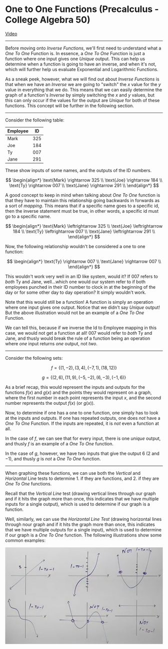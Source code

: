 # One to One Functions (Precalculus - College Algebra 50)

[Video](https://www.youtube.com/watch?v=C0Q_m2UDerc)

---

Before moving onto _Inverse Functions_, we'll first need to understand what a
_One To One_ Function is. In essence, a _One To One_ Function is just a function
where one input gives one _Unique_ output. This can help us determine when a
function is going to have an inverse, and when it's not, which will further help
us evaluate Exponential and Logarithmic Functions.

As a sneak peek, however, what we will find out about _Inverse Functions_ is
that when we have an _Inverse_ we are going to "switch" the $x$ value for the
$y$ value in everything that we do. This means that we can easily determine the
graph of a function's _Inverse_ by simply switching the $x$ and $y$ values, but
this can only occur if the values for the output are _Unique_ for both of these
functions. This concept will be further in the following section.

---

Consider the following table:

| Employee | ID  |
| -------- | --- |
| Mark     | 325 |
| Joe      | 184 |
| Ty       | 007 |
| Jane     | 291 |

These show inputs of some names, and the outputs of the ID numbers.

$$
\begin{align*}
\text{Mark} \rightarrow 325 \\
\text{Joe} \rightarrow 184 \\
\text{Ty} \rightarrow 007 \\
\text{Jane} \rightarrow 291 \\
\end{align*}
$$

A good concept to keep in mind when talking about _One To One_ function is that
they have to maintain this relationship going backwards in forwards as a sort of
_mapping_. This means that if a specific name goes to a specific id, then the
inverse statement must be true, in other words, a specific id must go to a
specific name.

$$
\begin{align*}
\text{Mark} \leftrightarrow 325 \\
\text{Joe} \leftrightarrow 184 \\
\text{Ty} \leftrightarrow 007 \\
\text{Jane} \leftrightarrow 291 \\
\end{align*}
$$

Now, the following relationship wouldn't be considered a one to one function:

$$
\begin{align*}
\text{Ty} \rightarrow 007 \\
\text{Jane} \rightarrow 007 \\
\end{align*}
$$

This wouldn't work very well in an ID like system, would it? If $007$ refers to
_both_ Ty and Jane, well...which one would our system refer to if both employees
punched in their ID number to clock in at the beginning of the day or for some
other day to day operation? It simply wouldn't work.

Note that this would still be a function! A function is simply an operation
where one input gives one output. Notice that we didn't say _Unique_ output! But
the above illustration would not be an example of a _One To One_ Function.

We can tell this, because if we inverse the Id to Employee mapping in this case,
we would not get a function at all! $007$ would refer to _both_ Ty and Jane, and
thusly would break the rule of a function being an operation where _one_ input
returns _one_ output, not _two_.

---

Consider the following sets:

$$ f = \left\{(1, -2), (3, 4), (-7, 1), (18, 12) \right\} $$

$$ g = \left\{(2, 6), (11, 9), (-5, -2), (6, -3), (-1, 6) \right\} $$

As a brief recap, this would represent the inputs and outputs for the functions
$f(x)$ and $g(x)$ and the points they would represent on a graph, where the
first number in each point represents the input $x$, and the second number
represents the output $f(x)$ (or $g(x)$).

Now, to determine if one has a one to one function, one simply has to look at
the inputs and outputs. If one has repeated outputs, one does _not_ have a _One
To One_ Function. If the inputs are repeated, it is _not_ even a function at
all.

In the case of $f$, we can see that for every input, there is one _unique_
output, and thusly $f$ is an example of a _One To One_ function.

In the case of $g$, however, we have two inputs that give the output $6$ ($2$
and $-1$), and thusly $g$ is _not_ a _One To One_ function.

---

When graphing these functions, we can use both the _Vertical_ and _Horizontal_
Line tests to determine 1. if they are functions, and 2. if they are _One To
One_ functions.

Recall that the _Vertical Line_ test (drawing vertical lines through our graph
and if it hits the graph more than once, this indicates that we have multiple
inputs for a single output), which is used to determine if our graph is a
function.

Well, similarly, we can use the _Horizontal Line Test_ (drawing horizontal lines
through nour graph and if it hits the graph more than once, this indicates that
we have multiple outputs for a single input), which is used to determine if our
graph is a _One To One_ function. The following illustrations show some common
examples:

![image 049_1](./049_1.png)
